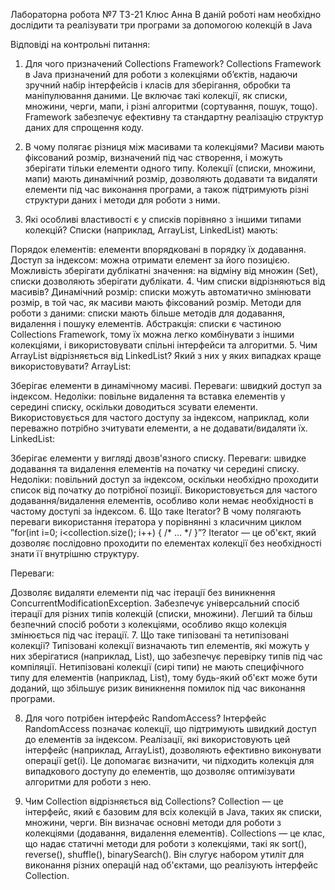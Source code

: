 Лабораторна робота №7
ТЗ-21 Клюс Анна
В даній роботі нам необхідно дослідити та реалізувати три програми за допомогою колекцій в Java

Відповіді на контрольні питання:
1. Для чого призначений Collections Framework?
Collections Framework в Java призначений для роботи з колекціями об’єктів, надаючи зручний набір інтерфейсів і класів для зберігання, обробки та маніпулювання даними. Це включає такі колекції, як списки, множини, черги, мапи, і різні алгоритми (сортування, пошук, тощо). Framework забезпечує ефективну та стандартну реалізацію структур даних для спрощення коду.

2. В чому полягає різниця між масивами та колекціями?
Масиви мають фіксований розмір, визначений під час створення, і можуть зберігати тільки елементи одного типу. Колекції (списки, множини, мапи) мають динамічний розмір, дозволяють додавати та видаляти елементи під час виконання програми, а також підтримують різні структури даних і методи для роботи з ними.

3. Які особливі властивості є у списків порівняно з іншими типами колекцій?
Списки (наприклад, ArrayList, LinkedList) мають:

Порядок елементів: елементи впорядковані в порядку їх додавання.
Доступ за індексом: можна отримати елемент за його позицією.
Можливість зберігати дублікатні значення: на відміну від множин (Set), списки дозволяють зберігати дублікати.
4. Чим списки відрізняються від масивів?
Динамічний розмір: списки можуть автоматично змінювати розмір, в той час, як масиви мають фіксований розмір.
Методи для роботи з даними: списки мають більше методів для додавання, видалення і пошуку елементів.
Абстракція: списки є частиною Collections Framework, тому їх можна легко комбінувати з іншими колекціями, і використовувати спільні інтерфейси та алгоритми.
5. Чим ArrayList відрізняється від LinkedList? Який з них у яких випадках краще використовувати?
ArrayList:

Зберігає елементи в динамічному масиві.
Переваги: швидкий доступ за індексом.
Недоліки: повільне видалення та вставка елементів у середині списку, оскільки доводиться зсувати елементи.
Використовується для частого доступу за індексом, наприклад, коли переважно потрібно зчитувати елементи, а не додавати/видаляти їх.
LinkedList:

Зберігає елементи у вигляді двозв'язного списку.
Переваги: швидке додавання та видалення елементів на початку чи середині списку.
Недоліки: повільний доступ за індексом, оскільки необхідно проходити список від початку до потрібної позиції.
Використовується для частого додавання/видалення елементів, особливо коли немає необхідності в частому доступі за індексом.
6. Що таке Iterator? В чому полягають переваги використання ітератора у порівнянні з класичним циклом ”for(int i=0; i<collection.size(); i++) { /* ... */ }”?
Iterator — це об'єкт, який дозволяє послідовно проходити по елементах колекції без необхідності знати її внутрішню структуру.

Переваги:

Дозволяє видаляти елементи під час ітерації без виникнення ConcurrentModificationException.
Забезпечує універсальний спосіб ітерації для різних типів колекцій (списки, множини).
Легший та більш безпечний спосіб роботи з колекціями, особливо якщо колекція змінюється під час ітерації.
7. Що таке типізовані та нетипізовані колекції?
Типізовані колекції визначають тип елементів, які можуть у них зберігатися (наприклад, List), що забезпечує перевірку типів під час компіляції. Нетипізовані колекції (сирі типи) не мають специфічного типу для елементів (наприклад, List), тому будь-який об'єкт може бути доданий, що збільшує ризик виникнення помилок під час виконання програми.

8. Для чого потрібен інтерфейс RandomAccess?
Інтерфейс RandomAccess позначає колекції, що підтримують швидкий доступ до елементів за індексом. Реалізації, які використовують цей інтерфейс (наприклад, ArrayList), дозволяють ефективно виконувати операції get(i). Це допомагає визначити, чи підходить колекція для випадкового доступу до елементів, що дозволяє оптимізувати алгоритми для роботи з нею.

9. Чим Collection відрізняється від Collections?
Collection — це інтерфейс, який є базовим для всіх колекцій в Java, таких як списки, множини, черги. Він визначає основні методи для роботи з колекціями (додавання, видалення елементів). Collections — це клас, що надає статичні методи для роботи з колекціями, такі як sort(), reverse(), shuffle(), binarySearch(). Він слугує набором утиліт для виконання різних операцій над об'єктами, що реалізують інтерфейс Collection.